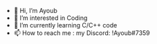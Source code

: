 - 👋 Hi, I’m Ayoub
- 👀 I’m interested in Coding
- 🌱 I’m currently learning C/C++ code
- 📫 How to reach me : my Discord: !Ayoub#7359
